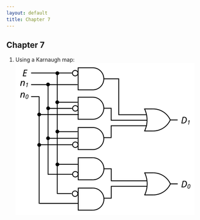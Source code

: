 ```yaml
---
layout: default
title: Chapter 7
---
```


## Chapter 7

1.  Using a Karnaugh map:      
    ![](./assets/images/ch_07/your_turn_7_1.svg)
